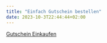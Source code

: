 ```yaml
---
title: "Einfach Gutschein bestellen"
date: 2023-10-3T22:44:44+02:00
---
```


[Gutschein Einkaufen](https://www.sonjas-haarstyle.sumupstore.com)
